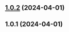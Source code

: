 ## [1.0.2](https://github.com/zek/steam-demo-fetcher/compare/v1.0.1...v1.0.2) (2024-04-01)



## 1.0.1 (2024-04-01)



